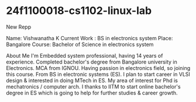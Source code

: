 # 24f1100018-cs1102-linux-lab
New Repp

Name: Vishwanatha K
Current Work : BS in electronics system
Place: Bangalore
Course: Bachelor of Science in electronics system

About Me
I'm Embedded system professional, having 14 years of experience.  Completed bachelor's degree from Bangalore university in Electronics. MCA from IGNOU. Having passion in electronics field, so joining this course. From BS in electronic systems (ES). I plan to start career in VLSI design & interested in doing MTech in ES. My area of interest for Phd is mechatronics / computer arch. I thanks to IITM to start online bachelor's degree in ES which is going to help for further studies & career growth.

